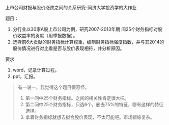 上市公司财报与股价涨跌之间的关系研究-同济大学投资学的大作业

题目：
1. 分行业以30家A股上市公司为例，研究2007-2013年期 间25个财务指标对股价收益率的贡献（用季报数据）。
2. 选择前6大贡献的财务指标计算权重，编制财务指标强度指数，并与其2014的股价情况进行对比看是否与股价表现相符，并分析原因。

要求
1. word，记录计算过程。
2. ppt，汇报。

> 有一说一，我觉得这个题目很奇怪。
> 1. 第一问中25个财务指标。之间的相关性肯定很大把。
> 2. 第二问中25个财务指标，只选6个。删去75%的特征，哪有这样的特征选择。
> 3. 拿着财务指标就想去拟合股价表现，不太可能吧。市场错综复杂。